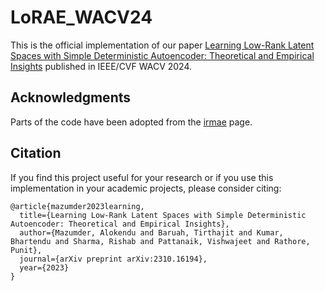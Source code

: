 # LoRAE_WACV24

This is the official implementation of our paper [Learning Low-Rank Latent Spaces with Simple Deterministic Autoencoder: Theoretical and Empirical Insights](https://arxiv.org/abs/2310.16194) published in IEEE/CVF WACV 2024.

## Acknowledgments
Parts of the code have been adopted from the [irmae](https://github.com/facebookresearch/irmae) page.

## Citation
If you find this project useful for your research or if you use this implementation in your academic projects, please consider citing:
```
@article{mazumder2023learning,
  title={Learning Low-Rank Latent Spaces with Simple Deterministic Autoencoder: Theoretical and Empirical Insights},
  author={Mazumder, Alokendu and Baruah, Tirthajit and Kumar, Bhartendu and Sharma, Rishab and Pattanaik, Vishwajeet and Rathore, Punit},
  journal={arXiv preprint arXiv:2310.16194},
  year={2023}
}
```
